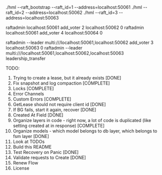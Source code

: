 ./hml --raft_bootstrap --raft_id=1 --address=localhost:50061
./hml --raft_id=2 --address=localhost:50062
./hml --raft_id=3 --address=localhost:50063

raftadmin localhost:50061 add_voter 2 localhost:50062 0
raftadmin localhost:50061 add_voter 4 localhost:50064 0

raftadmin --leader multi:///localhost:50061,localhost:50062 add_voter 3 localhost:50063 0
raftadmin --leader multi:///localhost:50061,localhost:50062,localhost:50063 leadership_transfer



TODO:
1. Trying to create a lease, but it already exists [DONE]
2. Fix snapshot and log compaction [COMPLETE]
3. Locks [COMPLETE]
4. Error Channels
5. Custom Errors [COMPLETE]
6. GetLease should not require client id [DONE]
7. If BG fails, start it again, recover [DONE]
8. Created At Field [DONE]
9. Organize layers in code - right now, a lot of code is duplicated (like setting created at in response) [COMPLETE]
10. Organize models - which model belongs to db layer, which belongs to fsm layer [DONE]
11. Look at TODOs
12. Build this README
13. Test Recovery on Panic [DONE]
14. Validate requests to Create [DONE]
15. Renew Flow
16. License